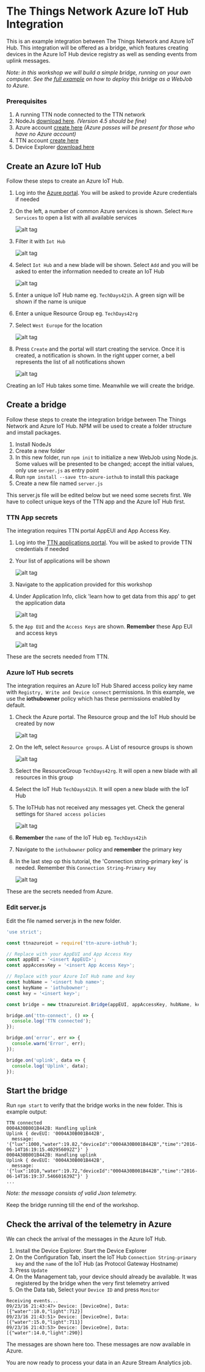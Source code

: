 # The Things Network Azure IoT Hub Integration

This is an example integration between The Things Network and Azure IoT Hub. This integration will be offered as a bridge, which features creating devices in the Azure IoT Hub device registry as well as sending events from uplink messages.

*Note: in this workshop we will build a simple bridge, running on your own computer. See the [full example](https://github.com/TheThingsNetwork/examples/tree/master/integrations/azure) on how to deploy this bridge as a WebJob to Azure.*

### Prerequisites

1. A running TTN node connected to the TTN network
2. NodeJs [download here](https://nodejs.org/en/). _(Version 4.5 should be fine)_
3. Azure account [create here](https://azure.microsoft.com/en-us/free/) _(Azure passes will be present for those who have no Azure account)_
4. TTN account [create here](https://account.thethingsnetwork.org/register)
5. Device Explorer [download here](https://github.com/Azure/azure-iot-sdks/blob/master/tools/DeviceExplorer/doc/how_to_use_device_explorer.md)


## Create an Azure IoT Hub

Follow these steps to create an Azure IoT Hub.

1. Log into the [Azure portal](https://portal.azure.com/). You will be asked to provide Azure credentials if needed
2. On the left, a number of common Azure services is shown. Select `More Services` to open a list with all available services

    ![alt tag](img/azure-more-services.png)

3. Filter it with `Iot Hub`

    ![alt tag](img/azure-search-iot-hub.png)

4. Select `Iot Hub` and a new blade will be shown. Select `Add` and you will be asked to enter the information needed to create an IoT Hub

    ![alt tag](img/azure-portal-add.png)

5. Enter a unique IoT Hub name eg. `TechDays42ih`. A green sign will be shown if the name is unique
6. Enter a unique Resource Group eg. `TechDays42rg`
7. Select `West Europe` for the location

    ![alt tag](img/azure-new-iot-hub-scaled.png)

8. Press `Create` and the portal will start creating the service. Once it is created, a notification is shown. In the right upper corner, a bell represents the list of all notifications shown

    ![alt tag](img/azure-notifications.png)

Creating an IoT Hub takes some time. Meanwhile we will create the bridge.


## Create a bridge

Follow these steps to create the integration bridge between The Things Network and Azure IoT Hub. NPM will be used to create a folder structure and imstall packages.

1. Install NodeJs
2. Create a new folder
3. In this new folder, run `npm init` to initialize a new WebJob using Node.js. Some values will be presented to be changed; accept the initial values, only use `server.js` as entry point
4. Run `npm install --save ttn-azure-iothub` to install this package
5. Create a new file named `server.js`

This server.js file will be edited below but we need some secrets first. We have to collect unique keys of the TTN app and the Azure IoT Hub first.


### TTN App secrets

The integration requires TTN portal AppEUI and App Access Key.

1. Log into the [TTN applications portal](https://staging.thethingsnetwork.org/applications). You will be asked to provide TTN credentials if needed
2. Your list of applications will be shown

    ![alt tag](img/ttn-application-list.png)

3. Navigate to the application provided for this workshop
4. Under Application Info, click 'learn how to get data from this app' to get the application data

    ![alt tag](img/ttn-application.png)

5. the `App EUI` and the `Access Keys` are shown. **Remember** these App EUI and access keys

    ![alt tag](img/ttn-application-cred.png)

These are the secrets needed from TTN.


### Azure IoT Hub secrets

The integration requires an Azure IoT Hub Shared access policy key name with `Registry, Write and Device connect` permissions. In this example, we use the **iothubowner** policy which has these permissions enabled by default.

1. Check the Azure portal. The Resource group and the IoT Hub should be created by now

    ![alt tag](img/azure-notifications.png)

2. On the left, select `Resource groups`. A List of resource groups is shown

    ![alt tag](img/azure-resource-groups.png)

3. Select the ResourceGroup `TechDays42rg`. It will open a new blade with all resources in this group
4. Select the IoT Hub `TechDays42ih`. It will open a new blade with the IoT Hub
5. The IoTHub has not received any messages yet. Check the general settings for `Shared access policies`

    ![alt tag](img/azure-iot-hub-initial.png)

6. **Remember** the `name` of the IoT Hub eg. `TechDays42ih`
7. Navigate to the `iothubowner` policy and **remember** the primary key
8. In the last step op this tutorial, the 'Connection string-primary key' is needed. Remember this `Connection String-Primary Key`

    ![alt tag](img/azure-iothubowner-policy.png)

These are the secrets needed from Azure.


### Edit server.js

Edit the file named server.js in the new folder.

```js
'use strict';

const ttnazureiot = require('ttn-azure-iothub');

// Replace with your AppEUI and App Access Key
const appEUI = '<insert AppEUI>';
const appAccessKey = '<insert App Access Key>';

// Replace with your Azure IoT Hub name and key
const hubName = '<insert hub name>';
const keyName = 'iothubowner';
const key = '<insert key>';

const bridge = new ttnazureiot.Bridge(appEUI, appAccessKey, hubName, keyName, key);

bridge.on('ttn-connect', () => {
  console.log('TTN connected');
});

bridge.on('error', err => {
  console.warn('Error', err);
});

bridge.on('uplink', data => {
  console.log('Uplink', data);
});
```


## Start the bridge

Run `npm start` to verify that the bridge works in the new folder. This is example output:

```
TTN connected
0004A30B001B442B: Handling uplink
Uplink { devEUI: '0004A30B001B442B',
  message: '{"lux":1000,"water":19.82,"deviceId":"0004A30B001B442B","time":"2016-06-14T16:19:15.402956092Z"}' }
0004A30B001B442B: Handling uplink
Uplink { devEUI: '0004A30B001B442B',
  message: '{"lux":1010,"water":19.72,"deviceId":"0004A30B001B442B","time":"2016-06-14T16:19:37.546601639Z"}' }
...
```

*Note: the message consists of valid Json telemetry.*

Keep the bridge running till the end of the workshop.  


## Check the arrival of the telemetry in Azure

We can check the arrival of the messages in the Azure IoT Hub.

1. Install the Device Explorer. Start the Device Explorer
2. On the Configuration Tab, insert the IoT Hub `Connection String-primary key` and the `name` of the IoT Hub (as Protocol Gateway Hostname)
3. Press `Update`
4. On the Management tab, your device should already be available. It was registered by the bridge when the very first telemetry arrived
5. On the Data tab, Select your `Device ID` and press `Monitor`

```
Receiving events...
09/23/16 21:43:47> Device: [DeviceOne], Data:[{"water":10.0,"light":712}]
09/23/16 21:43:51> Device: [DeviceOne], Data:[{"water":15.0,"light":711}]
09/23/16 21:43:53> Device: [DeviceOne], Data:[{"water":14.0,"light":290}]
```

The messages are shown here too. These messages are now available in Azure.

You are now ready to process your data in an Azure Stream Analytics job.



